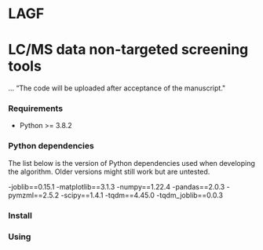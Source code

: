# LAGF
LC/MS data non-targeted screening tools
=======
...
“The code will be uploaded after acceptance of the manuscript."

### Requirements
- Python >= 3.8.2


### Python dependencies

The list below is the version of Python dependencies used when developing the algorithm. Older versions might still work but are untested.

-joblib==0.15.1
-matplotlib==3.1.3
-numpy==1.22.4
-pandas==2.0.3
-pymzml==2.5.2
-scipy==1.4.1
-tqdm==4.45.0
-tqdm_joblib==0.0.3


### Install


### Using



